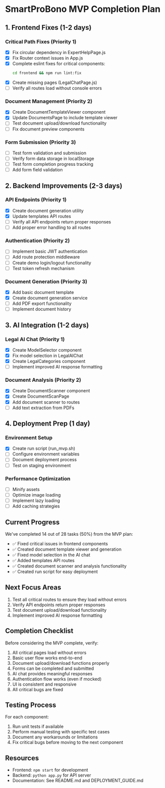 # SmartProBono MVP Completion Plan

## 1. Frontend Fixes (1-2 days)

### Critical Path Fixes (Priority 1)
- [x] Fix circular dependency in ExpertHelpPage.js
- [x] Fix Router context issues in App.js
- [x] Complete eslint fixes for critical components:
  ```bash
  cd frontend && npm run lint:fix
  ```
- [x] Create missing pages (LegalChatPage.js)
- [ ] Verify all routes load without console errors

### Document Management (Priority 2)
- [x] Create DocumentTemplateViewer component
- [x] Update DocumentsPage to include template viewer
- [ ] Test document upload/download functionality
- [ ] Fix document preview components

### Form Submission (Priority 3)
- [ ] Test form validation and submission
- [ ] Verify form data storage in localStorage
- [ ] Test form completion progress tracking
- [ ] Add form field validation

## 2. Backend Improvements (2-3 days)

### API Endpoints (Priority 1)
- [x] Create document generation utility
- [x] Update templates API routes
- [ ] Verify all API endpoints return proper responses
- [ ] Add proper error handling to all routes

### Authentication (Priority 2)
- [ ] Implement basic JWT authentication
- [ ] Add route protection middleware
- [ ] Create demo login/logout functionality
- [ ] Test token refresh mechanism

### Document Generation (Priority 3)
- [x] Add basic document template
- [x] Create document generation service
- [ ] Add PDF export functionality
- [ ] Implement document history

## 3. AI Integration (1-2 days)

### Legal AI Chat (Priority 1)
- [x] Create ModelSelector component
- [x] Fix model selection in LegalAIChat
- [x] Create LegalCategories component
- [ ] Implement improved AI response formatting

### Document Analysis (Priority 2)
- [x] Create DocumentScanner component
- [x] Create DocumentScanPage
- [x] Add document scanner to routes
- [ ] Add text extraction from PDFs

## 4. Deployment Prep (1 day)

### Environment Setup
- [x] Create run script (run_mvp.sh)
- [ ] Configure environment variables
- [ ] Document deployment process
- [ ] Test on staging environment

### Performance Optimization
- [ ] Minify assets
- [ ] Optimize image loading
- [ ] Implement lazy loading
- [ ] Add caching strategies

## Current Progress
We've completed 14 out of 28 tasks (50%) from the MVP plan:

- ✅ Fixed critical issues in frontend components
- ✅ Created document template viewer and generation
- ✅ Fixed model selection in the AI chat
- ✅ Added templates API routes
- ✅ Created document scanner and analysis functionality
- ✅ Created run script for easy deployment

## Next Focus Areas
1. Test all critical routes to ensure they load without errors
2. Verify API endpoints return proper responses
3. Test document upload/download functionality
4. Implement improved AI response formatting

## Completion Checklist

Before considering the MVP complete, verify:

1. All critical pages load without errors
2. Basic user flow works end-to-end
3. Document upload/download functions properly
4. Forms can be completed and submitted
5. AI chat provides meaningful responses
6. Authentication flow works (even if mocked)
7. UI is consistent and responsive
8. All critical bugs are fixed

## Testing Process

For each component:
1. Run unit tests if available
2. Perform manual testing with specific test cases
3. Document any workarounds or limitations
4. Fix critical bugs before moving to the next component

## Resources

- Frontend: `npm start` for development
- Backend: `python app.py` for API server
- Documentation: See README.md and DEPLOYMENT_GUIDE.md 
